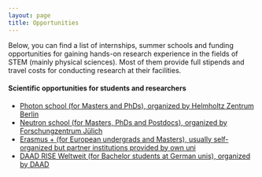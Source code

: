 ```yaml
---
layout: page
title: Opportunities
---
```


Below, you can find a list of internships, summer schools and funding opportunities for gaining hands-on research experience in the fields of STEM (mainly physical sciences). Most of them provide full stipends and travel costs for conducting research at their facilities.

#### Scientific opportunities for students and researchers

- [Photon school (for Masters and PhDs), organized by Helmholtz Zentrum Berlin](https://www.helmholtz-berlin.de/events/photonschool/index_en.html)  
- [Neutron school (for Masters, PhDs and Postdocs), organized by Forschungzentrum Jülich](https://www.fz-juelich.de/en/jcns/expertise/conferences-and-workshops/labcourse)  
- [Erasmus + (for European undergrads and Masters), usually self-organized but partner institutions provided by own uni]((https://erasmus-plus.ec.europa.eu/opportunities/opportunities-for-individuals/students/studying-abroad))  
- [DAAD RISE Weltweit (for Bachelor students at German unis), organized by DAAD](https://www.daad.de/rise/en/rise-worldwide/)

